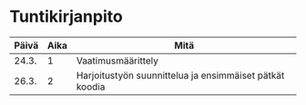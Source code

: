 # Tuntikirjanpito

Päivä | Aika | Mitä
--------|--------|--------
24.3.|1|Vaatimusmäärittely
26.3.|2|Harjoitustyön suunnittelua ja ensimmäiset pätkät koodia
